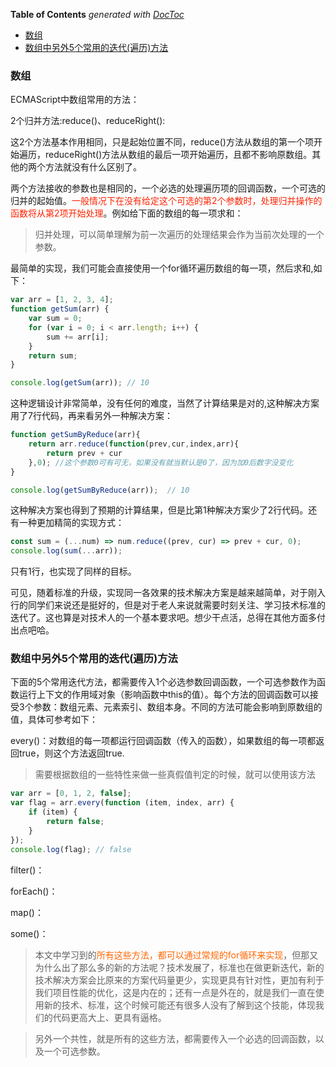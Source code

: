 <!-- START doctoc generated TOC please keep comment here to allow auto update -->
<!-- DON'T EDIT THIS SECTION, INSTEAD RE-RUN doctoc TO UPDATE -->
**Table of Contents**  *generated with [DocToc](https://github.com/thlorenz/doctoc)*

- [数组](#%E6%95%B0%E7%BB%84)
- [数组中另外5个常用的迭代(遍历)方法](#%E6%95%B0%E7%BB%84%E4%B8%AD%E5%8F%A6%E5%A4%965%E4%B8%AA%E5%B8%B8%E7%94%A8%E7%9A%84%E8%BF%AD%E4%BB%A3%E9%81%8D%E5%8E%86%E6%96%B9%E6%B3%95)

<!-- END doctoc generated TOC please keep comment here to allow auto update -->

### 数组

ECMAScript中数组常用的方法：

2个归并方法:reduce()、reduceRight():

这2个方法基本作用相同，只是起始位置不同，reduce()方法从数组的第一个项开始遍历，reduceRight()方法从数组的最后一项开始遍历，且都不影响原数组。其他的两个方法就没有什么区别了。

两个方法接收的参数也是相同的，一个必选的处理遍历项的回调函数，一个可选的归并的起始值。<font color="#f20">一般情况下在没有给定这个可选的第2个参数时，处理归并操作的函数将从第2项开始处理</font>。例如给下面的数组的每一项求和：

> 归并处理，可以简单理解为前一次遍历的处理结果会作为当前次处理的一个参数。

最简单的实现，我们可能会直接使用一个for循环遍历数组的每一项，然后求和,如下：

```javascript
var arr = [1, 2, 3, 4];
function getSum(arr) {
    var sum = 0;
    for (var i = 0; i < arr.length; i++) {
        sum += arr[i];
    }
    return sum;
}

console.log(getSum(arr)); // 10
```

这种逻辑设计非常简单，没有任何的难度，当然了计算结果是对的,这种解决方案用了7行代码，再来看另外一种解决方案：

```javascript
function getSumByReduce(arr){
    return arr.reduce(function(prev,cur,index,arr){
        return prev + cur
    },0); //这个参数0可有可无，如果没有就当默认是0了，因为加0后数字没变化
}

console.log(getSumByReduce(arr));  // 10
```

这种解决方案也得到了预期的计算结果，但是比第1种解决方案少了2行代码。还有一种更加精简的实现方式：

```javascript
const sum = (...num) => num.reduce((prev, cur) => prev + cur, 0);
console.log(sum(...arr));
```

只有1行，也实现了同样的目标。

可见，随着标准的升级，实现同一各效果的技术解决方案是越来越简单，对于刚入行的同学们来说还是挺好的，但是对于老人来说就需要时刻关注、学习技术标准的迭代了。这也算是对技术人的一个基本要求吧。想少干点活，总得在其他方面多付出点吧哈。

### 数组中另外5个常用的迭代(遍历)方法

下面的5个常用迭代方法，都需要传入1个必选参数回调函数，一个可选参数作为函数运行上下文的作用域对象（影响函数中this的值）。每个方法的回调函数可以接受3个参数：数组元素、元素索引、数组本身。不同的方法可能会影响到原数组的值，具体可参考如下：

every()：对数组的每一项都运行回调函数（传入的函数），如果数组的每一项都返回true，则这个方法返回true.

> 需要根据数组的一些特性来做一些真假值判定的时候，就可以使用该方法

```javascript
var arr = [0, 1, 2, false];
var flag = arr.every(function (item, index, arr) {
    if (item) {
        return false;
    }
});
console.log(flag); // false
```

filter()：

forEach()：

map()：

some()：

> 本文中学习到的<font color="#f60">所有这些方法，都可以通过常规的for循环来实现</font>，但那又为什么出了那么多的新的方法呢？技术发展了，标准也在做更新迭代，新的技术解决方案会比原来的方案代码量更少，实现更具有针对性，更加有利于我们项目性能的优化，这是内在的；还有一点是外在的，就是我们一直在使用新的技术、标准，这个时候可能还有很多人没有了解到这个技能，体现我们的代码更高大上、更具有逼格。

> 另外一个共性，就是所有的这些方法，都需要传入一个必选的回调函数，以及一个可选参数。